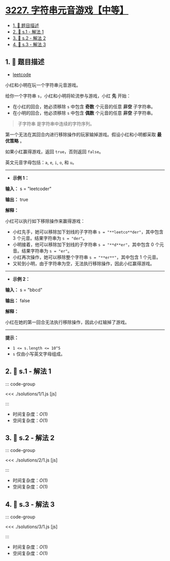 # [3227. 字符串元音游戏【中等】](https://github.com/tnotesjs/TNotes.leetcode/tree/main/notes/3227.%20%E5%AD%97%E7%AC%A6%E4%B8%B2%E5%85%83%E9%9F%B3%E6%B8%B8%E6%88%8F%E3%80%90%E4%B8%AD%E7%AD%89%E3%80%91)

<!-- region:toc -->

- [1. 📝 题目描述](#1--题目描述)
- [2. 🎯 s.1 - 解法 1](#2--s1---解法-1)
- [3. 🎯 s.2 - 解法 2](#3--s2---解法-2)
- [4. 🎯 s.3 - 解法 3](#4--s3---解法-3)

<!-- endregion:toc -->

## 1. 📝 题目描述

- [leetcode](https://leetcode.cn/problems/vowels-game-in-a-string/)

小红和小明在玩一个字符串元音游戏。

给你一个字符串 `s`，小红和小明将轮流参与游戏，小红 **先** 开始：

- 在小红的回合，她必须移除 `s` 中包含 **奇数** 个元音的任意 **非空** 子字符串。
- 在小明的回合，他必须移除 `s` 中包含 **偶数** 个元音的任意 **非空** 子字符串。

> 子字符串 是字符串中连续的字符序列。

第一个无法在其回合内进行移除操作的玩家输掉游戏。假设小红和小明都采取 **最优策略** 。

如果小红赢得游戏，返回 `true`，否则返回 `false`。

英文元音字母包括：`a`, `e`, `i`, `o`, 和 `u`。

---

- **示例 1：**

**输入：** s = "leetcoder"

**输出：** true

**解释：**

小红可以执行如下移除操作来赢得游戏：

- 小红先手，她可以移除加下划线的子字符串 `s = "**leetco**der"`，其中包含 3 个元音。结果字符串为 `s = "der"`。
- 小明接着，他可以移除加下划线的子字符串 `s = "**d**er"`，其中包含 0 个元音。结果字符串为 `s = "er"`。
- 小红再次操作，她可以移除整个字符串 `s = "**er**"`，其中包含 1 个元音。
- 又轮到小明，由于字符串为空，无法执行移除操作，因此小红赢得游戏。

---

- **示例 2：**

**输入：** s = "bbcd"

**输出：** false

**解释：**

小红在她的第一回合无法执行移除操作，因此小红输掉了游戏。

---

**提示：**

- `1 <= s.length <= 10^5`
- `s` 仅由小写英文字母组成。

## 2. 🎯 s.1 - 解法 1

::: code-group

<<< ./solutions/1/1.js [js]

:::

- 时间复杂度：$O(1)$
- 空间复杂度：$O(1)$

## 3. 🎯 s.2 - 解法 2

::: code-group

<<< ./solutions/2/1.js [js]

:::

- 时间复杂度：$O(1)$
- 空间复杂度：$O(1)$

## 4. 🎯 s.3 - 解法 3

::: code-group

<<< ./solutions/3/1.js [js]

:::

- 时间复杂度：$O(1)$
- 空间复杂度：$O(1)$
